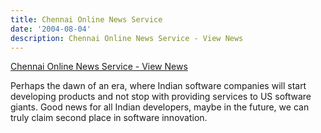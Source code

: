 ```yaml
---
title: Chennai Online News Service
date: '2004-08-04'
description: Chennai Online News Service - View News
---
```


[Chennai Online News Service - View News][0]

Perhaps the dawn of an era, where Indian software companies will start developing products and not stop with providing services to US software giants.  Good news for all Indian developers, maybe in the future, we can truly claim second place in software innovation.

[0]: http://www.newsonweb.com/chennaionline/newsitem.asp?NEWSID=%7B50FD1F31-5847-46AE-AEAF-C52EEBC8E2A4%7D&CATEGORYNAME=BIZ
